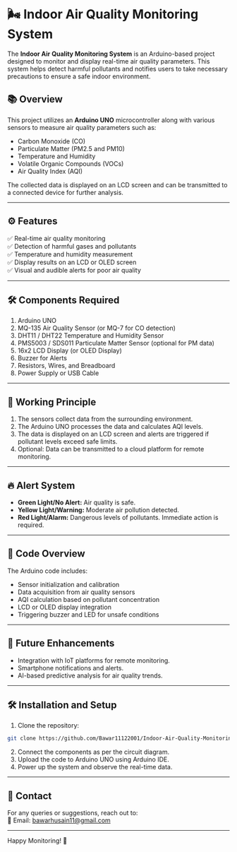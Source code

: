 # 🌬️ Indoor Air Quality Monitoring System

The **Indoor Air Quality Monitoring System** is an Arduino-based project designed to monitor and display real-time air quality parameters. This system helps detect harmful pollutants and notifies users to take necessary precautions to ensure a safe indoor environment.

## 📚 Overview
This project utilizes an **Arduino UNO** microcontroller along with various sensors to measure air quality parameters such as:
- Carbon Monoxide (CO)
- Particulate Matter (PM2.5 and PM10)
- Temperature and Humidity
- Volatile Organic Compounds (VOCs)
- Air Quality Index (AQI)

The collected data is displayed on an LCD screen and can be transmitted to a connected device for further analysis.

---

## ⚙️ Features
✅ Real-time air quality monitoring  
✅ Detection of harmful gases and pollutants  
✅ Temperature and humidity measurement  
✅ Display results on an LCD or OLED screen  
✅ Visual and audible alerts for poor air quality  

---

## 🛠️ Components Required
1. Arduino UNO  
2. MQ-135 Air Quality Sensor (or MQ-7 for CO detection)  
3. DHT11 / DHT22 Temperature and Humidity Sensor  
4. PMS5003 / SDS011 Particulate Matter Sensor (optional for PM data)  
5. 16x2 LCD Display (or OLED Display)  
6. Buzzer for Alerts  
7. Resistors, Wires, and Breadboard  
8. Power Supply or USB Cable  

---

## 📡 Working Principle
1. The sensors collect data from the surrounding environment.  
2. The Arduino UNO processes the data and calculates AQI levels.  
3. The data is displayed on an LCD screen and alerts are triggered if pollutant levels exceed safe limits.  
4. Optional: Data can be transmitted to a cloud platform for remote monitoring.  

---

## 🔥 Alert System
- **Green Light/No Alert:** Air quality is safe.  
- **Yellow Light/Warning:** Moderate air pollution detected.  
- **Red Light/Alarm:** Dangerous levels of pollutants. Immediate action is required.  

---

## 📝 Code Overview
The Arduino code includes:
- Sensor initialization and calibration  
- Data acquisition from air quality sensors  
- AQI calculation based on pollutant concentration  
- LCD or OLED display integration  
- Triggering buzzer and LED for unsafe conditions  

---

## 📡 Future Enhancements
- Integration with IoT platforms for remote monitoring.  
- Smartphone notifications and alerts.  
- AI-based predictive analysis for air quality trends.  

---

## 🛠️ Installation and Setup
1. Clone the repository:
```bash
git clone https://github.com/Bawar11122001/Indoor-Air-Quality-Monitoring-System.git
```
2. Connect the components as per the circuit diagram.  
3. Upload the code to Arduino UNO using Arduino IDE.  
4. Power up the system and observe the real-time data.  

---

## 📧 Contact
For any queries or suggestions, reach out to:  
📧 Email: [bawarhusain11@gmail.com](mailto:bawarhusain11@gmail.com)

---

Happy Monitoring! 🎉
